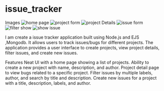 # issue_tracker
Images
![home page](https://github.com/shyam728/issue_tracker/assets/116745835/87aa3665-b95c-4f6d-b3e7-7b90cdb130dc)
![project form](https://github.com/shyam728/issue_tracker/assets/116745835/d523715c-8f73-4f0b-8e35-61c3a5a8f398)
![project Details](https://github.com/shyam728/issue_tracker/assets/116745835/1f2a5eed-c965-4c5c-9ca7-97e1b5e1dc1c)
![issue form](https://github.com/shyam728/issue_tracker/assets/116745835/e7225187-12b9-4a4e-8b11-958a86308dfc)
![filter show](https://github.com/shyam728/issue_tracker/assets/116745835/1171b670-c160-42db-992f-3a90568ff5e4)
![show issue](https://github.com/shyam728/issue_tracker/assets/116745835/0ba6bbc3-29fd-451d-8c58-3a118c170d37)

I am create a issue tracker application built using Node.js and EJS ,Mongodb. It allows users to track issues/bugs for different projects. The application provides a user interface to create projects, view project details, filter issues, and create new issues.

Features
Neat UI with a home page showing a list of projects.
Ability to create a new project with name, description, and author.
Project detail page to view bugs related to a specific project.
Filter issues by multiple labels, author, and search by title and description.
Create new issues for a project with a title, description, labels, and author.

